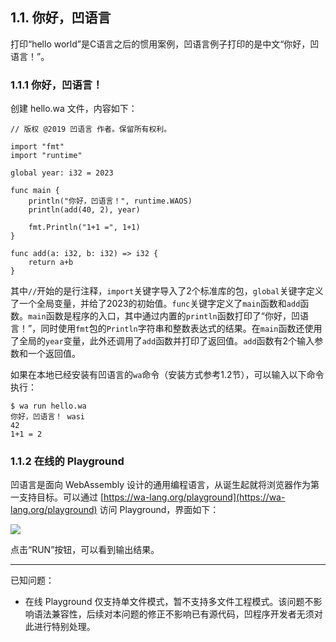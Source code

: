 ## 1.1. 你好，凹语言

打印“hello world”是C语言之后的惯用案例，凹语言例子打印的是中文“你好，凹语言！”。

### 1.1.1 你好，凹语言！

创建 hello.wa 文件，内容如下：

```wa
// 版权 @2019 凹语言 作者。保留所有权利。

import "fmt"
import "runtime"

global year: i32 = 2023

func main {
    println("你好，凹语言！", runtime.WAOS)
    println(add(40, 2), year)

    fmt.Println("1+1 =", 1+1)
}

func add(a: i32, b: i32) => i32 {
    return a+b
}
```

其中`//`开始的是行注释，`import`关键字导入了2个标准库的包，`global`关键字定义了一个全局变量，并给了2023的初始值。`func`关键字定义了`main`函数和`add`函数。`main`函数是程序的入口，其中通过内置的`println`函数打印了“你好，凹语言！”，同时使用`fmt`包的`Println`字符串和整数表达式的结果。在`main`函数还使用了全局的`year`变量，此外还调用了`add`函数并打印了返回值。`add`函数有2个输入参数和一个返回值。

如果在本地已经安装有凹语言的`wa`命令（安装方式参考1.2节），可以输入以下命令执行：

```
$ wa run hello.wa
你好，凹语言！ wasi
42
1+1 = 2
```

### 1.1.2 在线的 Playground

凹语言是面向 WebAssembly 设计的通用编程语言，从诞生起就将浏览器作为第一支持目标。可以通过 [https://wa-lang.org/playground](https://wa-lang.org/playground) 访问 Playground，界面如下：

![](./images/playground-01.png)

点击“RUN”按钮，可以看到输出结果。

---

已知问题：
- 在线 Playground 仅支持单文件模式，暂不支持多文件工程模式。该问题不影响语法兼容性，后续对本问题的修正不影响已有源代码，凹程序开发者无须对此进行特别处理。
